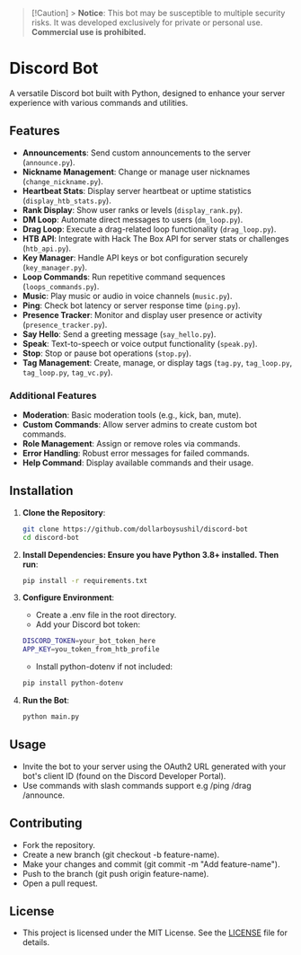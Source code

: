 > [!Caution] > **Notice**: This bot may be susceptible to multiple security risks. It was developed exclusively for private or personal use. **Commercial use is prohibited.**

# Discord Bot

A versatile Discord bot built with Python, designed to enhance your server experience with various commands and utilities.

## Features

- **Announcements**: Send custom announcements to the server (`announce.py`).
- **Nickname Management**: Change or manage user nicknames (`change_nickname.py`).
- **Heartbeat Stats**: Display server heartbeat or uptime statistics (`display_htb_stats.py`).
- **Rank Display**: Show user ranks or levels (`display_rank.py`).
- **DM Loop**: Automate direct messages to users (`dm_loop.py`).
- **Drag Loop**: Execute a drag-related loop functionality (`drag_loop.py`).
- **HTB API**: Integrate with Hack The Box API for server stats or challenges (`htb_api.py`).
- **Key Manager**: Handle API keys or bot configuration securely (`key_manager.py`).
- **Loop Commands**: Run repetitive command sequences (`loops_commands.py`).
- **Music**: Play music or audio in voice channels (`music.py`).
- **Ping**: Check bot latency or server response time (`ping.py`).
- **Presence Tracker**: Monitor and display user presence or activity (`presence_tracker.py`).
- **Say Hello**: Send a greeting message (`say_hello.py`).
- **Speak**: Text-to-speech or voice output functionality (`speak.py`).
- **Stop**: Stop or pause bot operations (`stop.py`).
- **Tag Management**: Create, manage, or display tags (`tag.py`, `tag_loop.py`, `tag_loop.py`, `tag_vc.py`).

### Additional Features

- **Moderation**: Basic moderation tools (e.g., kick, ban, mute).
- **Custom Commands**: Allow server admins to create custom bot commands.
- **Role Management**: Assign or remove roles via commands.
- **Error Handling**: Robust error messages for failed commands.
- **Help Command**: Display available commands and their usage.

## Installation

1. **Clone the Repository**:

   ```bash
   git clone https://github.com/dollarboysushil/discord-bot
   cd discord-bot
   ```

2. **Install Dependencies: Ensure you have Python 3.8+ installed. Then run**:

   ```bash
   pip install -r requirements.txt
   ```

3. **Configure Environment**:

   - Create a .env file in the root directory.
   - Add your Discord bot token:

   ```bash
   DISCORD_TOKEN=your_bot_token_here
   APP_KEY=you_token_from_htb_profile
   ```

   - Install python-dotenv if not included:

   ```bash
   pip install python-dotenv
   ```

4. **Run the Bot**:
   ```bash
   python main.py
   ```

## Usage

- Invite the bot to your server using the OAuth2 URL generated with your bot's client ID (found on the Discord Developer Portal).
- Use commands with slash commands support e.g /ping /drag /announce.

## Contributing

- Fork the repository.
- Create a new branch (git checkout -b feature-name).
- Make your changes and commit (git commit -m "Add feature-name").
- Push to the branch (git push origin feature-name).
- Open a pull request.

## License

- This project is licensed under the MIT License. See the [LICENSE](LICENSE.md) file for details.
